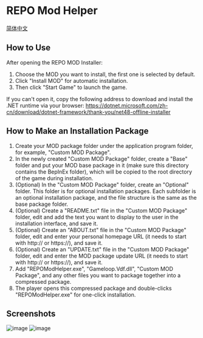 # REPO Mod Helper

[简体中文](./README.zh-CN.md)

## How to Use

After opening the REPO MOD Installer:

1. Choose the MOD you want to install, the first one is selected by default.
2. Click "Install MOD" for automatic installation.
3. Then click "Start Game" to launch the game.

If you can't open it, copy the following address to download and install the .NET runtime via your browser:
https://dotnet.microsoft.com/zh-cn/download/dotnet-framework/thank-you/net48-offline-installer

## How to Make an Installation Package

1. Create your MOD package folder under the application program folder, for example, "Custom MOD Package".
2. In the newly created "Custom MOD Package" folder, create a "Base" folder and put your MOD base package in it (make sure this directory contains the BepInEx folder), which will be copied to the root directory of the game during installation.
3. (Optional) In the "Custom MOD Package" folder, create an "Optional" folder. This folder is for optional installation packages. Each subfolder is an optional installation package, and the file structure is the same as the base package folder.
4. (Optional) Create a "README.txt" file in the "Custom MOD Package" folder, edit and add the text you want to display to the user in the installation interface, and save it.
5. (Optional) Create an "ABOUT.txt" file in the "Custom MOD Package" folder, edit and enter your personal homepage URL (it needs to start with http:// or https://), and save it.
6. (Optional) Create an "UPDATE.txt" file in the "Custom MOD Package" folder, edit and enter the MOD package update URL (it needs to start with http:// or https://), and save it.
7. Add "REPOModHelper.exe", "Gameloop.Vdf.dll", "Custom MOD Package", and any other files you want to package together into a compressed package.
8. The player opens this compressed package and double-clicks "REPOModHelper.exe" for one-click installation.

## Screenshots

![image](https://github.com/user-attachments/assets/3c6d9b8b-3042-4836-8fbf-20608998948d)
![image](https://github.com/user-attachments/assets/a15e3dc3-f33d-4bb1-9101-928e6e33d40c)
